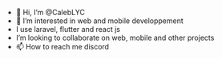 - 👋 Hi, I’m @CalebLYC
- 👀 I’m interested in web and mobile developpement
-   I use laravel, flutter and react js
- I’m looking to collaborate on web, mobile and other projects
- 📫 How to reach me discord

<!---
CalebLYC/CalebLYC is a ✨ special ✨ repository because its `README.md` (this file) appears on your GitHub profile.
You can click the Preview link to take a look at your changes.
--->
